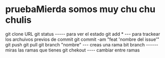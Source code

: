 # pruebaMierda somos muy chu chu chulis
git clone URL
git status ----- para ver el estado
git add * --- para trackear los archuivos previos de commit
git commit -am "feat 'nombre del issue'"
git push 
git pull
git branch "nombre" --- creas una rama
bit branch ------ miras las ramas que tienes
git chekout ---- cambiar entre ramas
